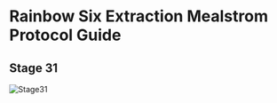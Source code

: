 # Rainbow Six Extraction Mealstrom Protocol Guide
## Stage 31
![Stage31](https://github.com/Flexo013/R6_Extraction_Maelstrom/raw/master/Stage31.png)
